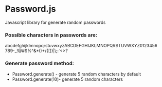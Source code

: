 Password.js
===========

Javascript library for generate random passwords

<p><h3>Possible characters in passwords are: </h3>
abcdefghijklmnopqrstuvwxyzABCDEFGHIJKLMNOPQRSTUVWXYZ0123456789-_!@#$%^&*()+/{[]}|\;:'<>?
</p>

<p><h3>Generate password method:</h3>
<ul>
<li>Password.generate() - generate 5 random characters by default</li>
<li>Password.generate(10)- generate 5 random characters </li>
</ul>
</p>
